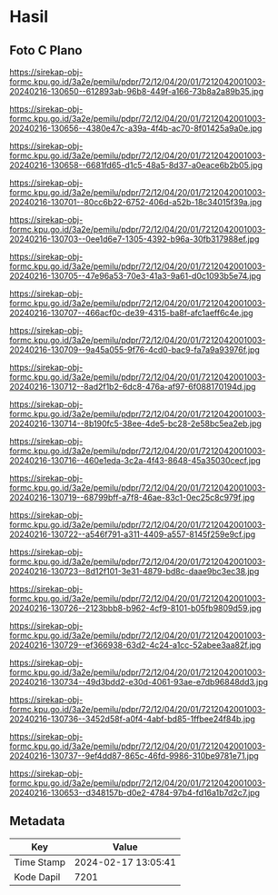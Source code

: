 # Hasil

## Foto C Plano

https://sirekap-obj-formc.kpu.go.id/3a2e/pemilu/pdpr/72/12/04/20/01/7212042001003-20240216-130650--612893ab-96b8-449f-a166-73b8a2a89b35.jpg

https://sirekap-obj-formc.kpu.go.id/3a2e/pemilu/pdpr/72/12/04/20/01/7212042001003-20240216-130656--4380e47c-a39a-4f4b-ac70-8f01425a9a0e.jpg

https://sirekap-obj-formc.kpu.go.id/3a2e/pemilu/pdpr/72/12/04/20/01/7212042001003-20240216-130658--6681fd65-d1c5-48a5-8d37-a0eace6b2b05.jpg

https://sirekap-obj-formc.kpu.go.id/3a2e/pemilu/pdpr/72/12/04/20/01/7212042001003-20240216-130701--80cc6b22-6752-406d-a52b-18c34015f39a.jpg

https://sirekap-obj-formc.kpu.go.id/3a2e/pemilu/pdpr/72/12/04/20/01/7212042001003-20240216-130703--0ee1d6e7-1305-4392-b96a-30fb317988ef.jpg

https://sirekap-obj-formc.kpu.go.id/3a2e/pemilu/pdpr/72/12/04/20/01/7212042001003-20240216-130705--47e96a53-70e3-41a3-9a61-d0c1093b5e74.jpg

https://sirekap-obj-formc.kpu.go.id/3a2e/pemilu/pdpr/72/12/04/20/01/7212042001003-20240216-130707--466acf0c-de39-4315-ba8f-afc1aeff6c4e.jpg

https://sirekap-obj-formc.kpu.go.id/3a2e/pemilu/pdpr/72/12/04/20/01/7212042001003-20240216-130709--9a45a055-9f76-4cd0-bac9-fa7a9a93976f.jpg

https://sirekap-obj-formc.kpu.go.id/3a2e/pemilu/pdpr/72/12/04/20/01/7212042001003-20240216-130712--8ad2f1b2-6dc8-476a-af97-6f088170194d.jpg

https://sirekap-obj-formc.kpu.go.id/3a2e/pemilu/pdpr/72/12/04/20/01/7212042001003-20240216-130714--8b190fc5-38ee-4de5-bc28-2e58bc5ea2eb.jpg

https://sirekap-obj-formc.kpu.go.id/3a2e/pemilu/pdpr/72/12/04/20/01/7212042001003-20240216-130716--460e1eda-3c2a-4f43-8648-45a35030cecf.jpg

https://sirekap-obj-formc.kpu.go.id/3a2e/pemilu/pdpr/72/12/04/20/01/7212042001003-20240216-130719--68799bff-a7f8-46ae-83c1-0ec25c8c979f.jpg

https://sirekap-obj-formc.kpu.go.id/3a2e/pemilu/pdpr/72/12/04/20/01/7212042001003-20240216-130722--a546f791-a311-4409-a557-8145f259e9cf.jpg

https://sirekap-obj-formc.kpu.go.id/3a2e/pemilu/pdpr/72/12/04/20/01/7212042001003-20240216-130723--8d12f101-3e31-4879-bd8c-daae9bc3ec38.jpg

https://sirekap-obj-formc.kpu.go.id/3a2e/pemilu/pdpr/72/12/04/20/01/7212042001003-20240216-130726--2123bbb8-b962-4cf9-8101-b05fb9809d59.jpg

https://sirekap-obj-formc.kpu.go.id/3a2e/pemilu/pdpr/72/12/04/20/01/7212042001003-20240216-130729--ef366938-63d2-4c24-a1cc-52abee3aa82f.jpg

https://sirekap-obj-formc.kpu.go.id/3a2e/pemilu/pdpr/72/12/04/20/01/7212042001003-20240216-130734--49d3bdd2-e30d-4061-93ae-e7db96848dd3.jpg

https://sirekap-obj-formc.kpu.go.id/3a2e/pemilu/pdpr/72/12/04/20/01/7212042001003-20240216-130736--3452d58f-a0f4-4abf-bd85-1ffbee24f84b.jpg

https://sirekap-obj-formc.kpu.go.id/3a2e/pemilu/pdpr/72/12/04/20/01/7212042001003-20240216-130737--9ef4dd87-865c-46fd-9986-310be9781e71.jpg

https://sirekap-obj-formc.kpu.go.id/3a2e/pemilu/pdpr/72/12/04/20/01/7212042001003-20240216-130653--d348157b-d0e2-4784-97b4-fd16a1b7d2c7.jpg


## Metadata

| Key        | Value               |
| ---------- | ------------------- |
| Time Stamp | 2024-02-17 13:05:41 |
| Kode Dapil | 7201                |



